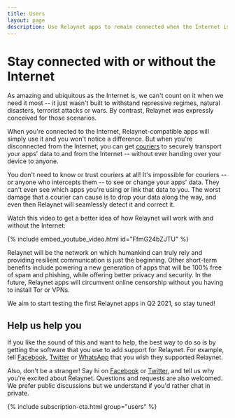 ```yaml
---
title: Users
layout: page
description: Use Relaynet apps to remain connected when the Internet is unavailable for days at a time
---
```


# Stay connected with or without the Internet

As amazing and ubiquitous as the Internet is, we can't count on it when we need it most -- it just wasn't built to withstand repressive regimes, natural disasters, terrorist attacks or wars. By contrast, Relaynet was expressly conceived for those scenarios.

When you're connected to the Internet, Relaynet-compatible apps will simply use it and you won't notice a difference. But when you're disconnected from the Internet, you can get [couriers](./couriers) to securely transport your apps' data to and from the Internet -- without ever handing over your device to anyone.

You don't need to know or trust couriers at all! It's impossible for couriers -- or anyone who intercepts them -- to see or change your apps' data. They can't even see which apps you're using or link that data to you. The worst damage that a courier can cause is to drop your data along the way, and even then Relaynet will seamlessly detect it and correct it.

Watch this video to get a better idea of how Relaynet will work with and without the Internet:

{% include embed_youtube_video.html id="FfmG24bZJTU" %}

Relaynet will be the network on which humankind can truly rely and providing resilient communication is just the beginning. Other short-term benefits include powering a new generation of apps that will be 100% free of spam and phishing, while offering better privacy and security. In the future, Relaynet apps will circumvent online censorship without you having to install Tor or VPNs.

We aim to start testing the first Relaynet apps in Q2 2021, so stay tuned!

## Help us help you

If you like the sound of this and want to help, the best way to do so is by getting the software that you use to add support for Relaynet. For example, tell [Facebook][cta_facebook], [Twitter][cta_twitter] or [WhatsApp][cta_whatsapp] that you wish they supported Relaynet.

Also, don't be a stranger! Say hi on [Facebook](https://www.facebook.com/relaynet/) or [Twitter](https://twitter.com/relaynet_), and tell us why you're excited about Relaynet. Questions and requests are also welcomed. We prefer public discussions but we understand if you'd rather chat in private.

{% include subscription-cta.html group="users" %}

[cta_facebook]: https://twitter.com/intent/tweet?url=https%3A%2F%2Frelaynet.network%2F&via=relaynet_&text=.@Facebook%2C%20please%20add%20support%20for%20Relaynet%20so%20I%20can%20continue%20to%20use%20Facebook%20when%20the%20Internet%20is%20cut%20off&hashtags=KeepItOn
[cta_twitter]: https://twitter.com/intent/tweet?url=https%3A%2F%2Frelaynet.network%2F&via=relaynet_&text=.@Twitter%2C%20please%20add%20support%20for%20Relaynet%20so%20I%20can%20continue%20to%20use%20Twitter%20when%20the%20Internet%20is%20cut%20off&hashtags=KeepItOn
[cta_whatsapp]: https://twitter.com/intent/tweet?url=https%3A%2F%2Frelaynet.network%2F&via=relaynet_&text=.@WhatsApp%2C%20please%20add%20support%20for%20Relaynet%20so%20I%20can%20continue%20to%20use%20WhatsApp%20when%20the%20Internet%20is%20cut%20off&hashtags=KeepItOn
